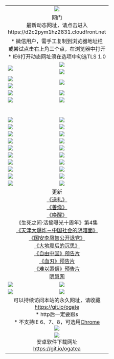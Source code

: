﻿<table>
  <tr></tr>
  <tr><td colspan=2 align=center><img src="https://cloud.githubusercontent.com/assets/11880933/13434984/f430fae2-e012-11e5-814f-c2df1e82b247.jpg" /></td></tr>
  <tr><td colspan=2 align=center>网门<br>最新动态网址，请点击进入
<br>https://d2c2pym1hz2831.cloudfront.net
    </td>
  </tr>
  <tr>
    <td colspan=2 align=center>* 微信用户，需手工复制到浏览器地址栏<br>或尝试点击右上角三个点，在浏览器中打开
    <br>* IE6打开动态网址须在选项中勾选TLS 1.0</td>
  </tr>
  <tr>
    <td rowspan=2><a href="https://d2c2pym1hz2831.cloudfront.net/ogUP.aspx?name=11DKC.mp4&list=11DKC" target="_blank"><img src="https://d2c2pym1hz2831.cloudfront.net/Up/11DKC1.jpg" /></a></td> 
    <td><div><a href="https://d2c2pym1hz2831.cloudfront.net/ogUP.aspx?name=LRWS.mp4&list=LRWS" target="_blank"><img src="https://d2c2pym1hz2831.cloudfront.net/Up/LRWS.jpg" /></a></td>
   </tr>
  <tr>
    <td><a href="https://d2c2pym1hz2831.cloudfront.net/ogNiceVedio.aspx" target="_blank"><img src="https://d2c2pym1hz2831.cloudfront.net/Up/11TGKDY.jpg" /></a></td>
  </tr>
  <tr>
    <td><a href="https://d2c2pym1hz2831.cloudfront.net/ogUP.aspx?name=JQR.mp4&count=2" target="_blank"><img src="https://d2c2pym1hz2831.cloudfront.net/Up/JQR.jpg" /></a></td>   
    <td rowspan=2><a href="https://d2c2pym1hz2831.cloudfront.net/ogUP.aspx?name=JP.mp4&count=9" target="_blank"><img src="https://d2c2pym1hz2831.cloudfront.net/Up/JP.jpg" /></td>
  </tr>
  <tr>
    <td><a href="https://d2c2pym1hz2831.cloudfront.net/ogUP.aspx?name=WH.mp4" target="_blank"><img src="https://d2c2pym1hz2831.cloudfront.net/Up/WH.jpg" /></a></td>
  </tr>
  <tr>
    <td><a href="https://d2c2pym1hz2831.cloudfront.net/ogUP.aspx?name=SSZJ.mp4&list=SSZJ" target="_blank"><img src="https://d2c2pym1hz2831.cloudfront.net/Up/SSZJ.jpg" /></a></td>
    <td><a href="https://d2c2pym1hz2831.cloudfront.net/ogUP.aspx?name=1XQK.mp4&count=13" target="_blank"><img src="https://d2c2pym1hz2831.cloudfront.net/Up/1XQK.jpg" /></a</td>
  </tr>
  <tr>
    <td><a href="https://d2c2pym1hz2831.cloudfront.net/ogUP.aspx?name=ZY.mp4&count=2015|16" target="_blank"><img src="https://d2c2pym1hz2831.cloudfront.net/Up/ZY.jpg" /></a</td>
    <td><a href="https://d2c2pym1hz2831.cloudfront.net/ogUP.aspx?name=XTFY.mp4&count=B|2,A|24" target="_blank"><img src="https://d2c2pym1hz2831.cloudfront.net/Up/XTFY.jpg" /></a></td>
  </tr>
  <tr height="40">
  </tr>
  <tr>
    <td><a href="https://d2c2pym1hz2831.cloudfront.net/ogUP.aspx?name=4SQQ.mp4&list=4SQQ" target="_blank"><img src="https://d2c2pym1hz2831.cloudfront.net/Up/4SQQ0.jpg"/></a></td>
    <td><a href="https://d2c2pym1hz2831.cloudfront.net/ogUP.aspx?name=4SHQ.mp4&list=4SHQ" target="_blank"><img src="https://d2c2pym1hz2831.cloudfront.net/Up/4SHQ0.jpg"/></a></td>
  </tr>
  <tr>
    <td><a href="https://d2c2pym1hz2831.cloudfront.net/ogUP.aspx?name=4SZG.mp4&list=4SZG" target="_blank"><img src="https://d2c2pym1hz2831.cloudfront.net/Up/4SZG0.jpg"/></a></td>
    <td><a href="https://d2c2pym1hz2831.cloudfront.net/ogUP.aspx?name=4SDJ.mp4&list=4SDJ" target="_blank"><img src="https://d2c2pym1hz2831.cloudfront.net/Up/4SDJ0.jpg"/></a></td>
  </tr>
  <tr>
    <td><a href="https://d2c2pym1hz2831.cloudfront.net/ogUP.aspx?name=4SGX.mp4&list=4SGX" target="_blank"><img src="https://d2c2pym1hz2831.cloudfront.net/Up/4SGX0.jpg"/></a></td>
    <td><a href="https://d2c2pym1hz2831.cloudfront.net/ogUP.aspx?name=4SHD.mp4&list=4SHD" target="_blank"><img src="https://d2c2pym1hz2831.cloudfront.net/Up/4SHD0.jpg"/></a></td>
  </tr>
  <tr>
    <td><a href="https://d2c2pym1hz2831.cloudfront.net/ogUP.aspx?name=4CTX.mp4&list=4CTX" target="_blank"><img src="https://d2c2pym1hz2831.cloudfront.net/Up/4CTX0.jpg"/></a></td>
    <td><a href="https://d2c2pym1hz2831.cloudfront.net/ogUP.aspx?name=4CWZ.mp4&list=4CWZ" target="_blank"><img src="https://d2c2pym1hz2831.cloudfront.net/Up/4CWZ0.jpg"/></a></td>
  </tr>
  <tr>
    <td><a href="https://d2c2pym1hz2831.cloudfront.net/onUP.aspx?name=https://d25hxnyejux8es.cloudfront.net/" target="_blank"><img src="https://d2c2pym1hz2831.cloudfront.net/Up/0DTW.jpg"/></a></td>
    <td><a href="https://d2c2pym1hz2831.cloudfront.net/onUP.aspx?name=https://d240ns8up8earz.cloudfront.net/acenter/" target="_blank"><img src="https://d2c2pym1hz2831.cloudfront.net/Up/0TDW.jpg" /></a></td>
  </tr>
  <tr>
    <td><a href="https://d2c2pym1hz2831.cloudfront.net/onUP.aspx?name=https://d4508d6vomz2p.cloudfront.net/gb/nsc413.htm" target="_blank"><img src="https://d2c2pym1hz2831.cloudfront.net/Up/0DJY.jpg" /></a></td>
    <td><a href="https://d2c2pym1hz2831.cloudfront.net/onUP.aspx?name=https://d3bxwq7vzudb5l.cloudfront.net/xtr/gb/prog204.html" target="_blank"><img src="https://d2c2pym1hz2831.cloudfront.net/Up/0XTR.jpg" /></a></td>
  </tr>
  <tr>
    <td><a href="https://d2c2pym1hz2831.cloudfront.net/onUP.aspx?name=https://d3aj00iefsmfgc.cloudfront.net/" target="_blank"><img src="https://d2c2pym1hz2831.cloudfront.net/Up/0MHW.jpg" /></a></td>
    <td><a href="https://d2c2pym1hz2831.cloudfront.net/onUP.aspx?name=https://d1sbg9daat0zu5.cloudfront.net/" target="_blank"><img src="https://d2c2pym1hz2831.cloudfront.net/Up/0ZJW.jpg" /></a></td>
  </tr>
  <tr>
    <td><a href="https://d2c2pym1hz2831.cloudfront.net/ogUP.aspx?name=0FG.zip" target="_blank"><img src="https://d2c2pym1hz2831.cloudfront.net/Up/0FG.jpg" /></a></td>
    <td><a href="https://d2c2pym1hz2831.cloudfront.net/ogUP.aspx?name=0FGA.apk" target="_blank"><img src="https://d2c2pym1hz2831.cloudfront.net/Up/0FGA.jpg" /></a></td>
  </tr>
  <tr>
    <td><a href="https://d2c2pym1hz2831.cloudfront.net/ogUP.aspx?name=0U.zip" target="_blank"><img src="https://d2c2pym1hz2831.cloudfront.net/Up/0U.jpg" /></a></td>
    <td><a href="https://d2c2pym1hz2831.cloudfront.net/ogUP.aspx?name=0UA.apk" target="_blank"><img src="https://d2c2pym1hz2831.cloudfront.net/Up/0UA.jpg" /></a></td>
  </tr>
  <tr>
    <td><a href="https://d2c2pym1hz2831.cloudfront.net/ogUP.aspx?name=0iPPOTV.zip" target="_blank"><img src="https://d2c2pym1hz2831.cloudfront.net/Up/0iPPOTV.jpg" /></a></td>
    <td><a href="https://d2c2pym1hz2831.cloudfront.net/ogUP.aspx?name=0iNTD.apk" target="_blank"><img src="https://d2c2pym1hz2831.cloudfront.net/Up/0iNTD.jpg" /></a></td>
  </tr>
  <tr>
    <td colspan=2 align=center>更新<br>
      <a href="https://d2c2pym1hz2831.cloudfront.net/ogUP.aspx?name=4ESL.mp4" target="_blank">《送礼》</a><br>
      <a href="https://d2c2pym1hz2831.cloudfront.net/ogUP.aspx?name=4ESY.mp4" target="_blank">《善缘》</a><br>
      <a href="https://d2c2pym1hz2831.cloudfront.net/ogUP.aspx?name=4EHX.mp4" target="_blank">《唤醒》</a><br>
      《生死之间·活摘曝光十周年》第4集</a><br>
      <a href="https://d2c2pym1hz2831.cloudfront.net/ogUP.aspx?name=4TJDBZ.mp4" target="_blank">《天津大爆炸－中国社会的阴暗面》</a><br>
      <a href="https://d2c2pym1hz2831.cloudfront.net/ogUP.aspx?name=4LFZ.mp4" target="_blank">《国安李凤智公开退党》</a><br>
      <a href="https://d2c2pym1hz2831.cloudfront.net/ogUP.aspx?name=4DDZHDCS.mp4" target="_blank">《大地震后的沉思》</a><br>
      <a href="https://d2c2pym1hz2831.cloudfront.net/ogUP.aspx?name=11ZYZG0.mp4" target="_blank">《自由中国》预告片</a><br>
      <a href="https://d2c2pym1hz2831.cloudfront.net/ogUP.aspx?name=11XR.mp4" target="_blank">《血刃》预告片</a><br>
      <a href="https://d2c2pym1hz2831.cloudfront.net/ogUP.aspx?name=11NYZX.mp4&count=2" target="_blank">《难以置信》预告片</a><br>
      <a href="https://d2c2pym1hz2831.cloudfront.net/onUP.aspx?name=https://www.minghui.org/" target="_blank">明慧网</a></td>
    </td>
  </tr>
  <tr>
    <td><a href="https://d2c2pym1hz2831.cloudfront.net/ogNice.aspx" target="_blank"><img src="https://cloud.githubusercontent.com/assets/11880933/13720378/f84bb392-e841-11e5-8739-815049dd6ff8.jpg" /></a></td>
    <td><a href="https://d2c2pym1hz2831.cloudfront.net/onCO.aspx?ob=600事物&op=增删改&args=WH1~%23类型6新闻%7c%23类型6评论&mode=" target="_blank"><img src="https://cloud.githubusercontent.com/assets/11880933/13720380/04d76a16-e842-11e5-8833-e627daa88802.jpg" /></a></td> 
  </tr>
  <tr>
    <td><a href="https://d2c2pym1hz2831.cloudfront.net/ogDY.aspx" target="_blank"><img src="https://cloud.githubusercontent.com/assets/11880933/13720384/11817090-e842-11e5-9571-7dc2f1af9f42.jpg" /></a></td>
    <td><a href="https://d2c2pym1hz2831.cloudfront.net/ogST.aspx" target="_blank"><img src="https://cloud.githubusercontent.com/assets/11880933/13720385/1467ea3c-e842-11e5-86df-c96c9a556aaf.jpg" /></a></td> 
  </tr>
  <!--tr>
    <td colspan=2 align=center>
      <微信可扫描以下临时二维码<br/>https://bit.ly/1mBQHW8<br/><a href="https://d2c2pym1hz2831.cloudfront.net/Up/0WMGDL3.png" target="_blank"><img src="https://d2c2pym1hz2831.cloudfront.net/Up/0WMGD3.png"/></a>
  </tr-->
  <tr>
    <td colspan=2 align=center>可以持续访问本站的永久网址，请收藏<br/><a href="https://git.io/ogate" target="_blank">https://git.io/ogate</a><br/>* http后一定要跟s<br/>* 不支持IE 6、7、8，可选用<a href="http://www.odisk.org/Upload/0ChromePortable.zip">Chrome</a><br/><a href="https://d2c2pym1hz2831.cloudfront.net/Up/0WMGDL2.png" target="_blank"><img src="https://d2c2pym1hz2831.cloudfront.net/Up/0WMGD2.png"/></a></td>
  </tr>
  <tr>
    <td colspan=2 align=center><a href="https://d2c2pym1hz2831.cloudfront.net/ogUP.aspx?name=0oGate.apk" target="_blank"><img src="https://cloud.githubusercontent.com/assets/11880933/13720399/75e143ee-e842-11e5-9f0a-1421f423c80f.jpg" /></a><br>安卓软件下载网址<br><a href="https://git.io/ogatea">https://git.io/ogatea</a></td>
  </tr>
  <!--tr>
    <td colspan=2 align=center>可能失效的动态网址
    </td>
  </tr-->
</table>
